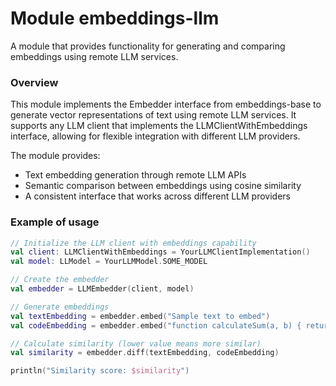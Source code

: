 # Module embeddings-llm

A module that provides functionality for generating and comparing embeddings using remote LLM services.

### Overview

This module implements the Embedder interface from embeddings-base to generate vector representations of text using remote LLM services. It supports any LLM client that implements the LLMClientWithEmbeddings interface, allowing for flexible integration with different LLM providers.

The module provides:
- Text embedding generation through remote LLM APIs
- Semantic comparison between embeddings using cosine similarity
- A consistent interface that works across different LLM providers

### Example of usage

```kotlin
// Initialize the LLM client with embeddings capability
val client: LLMClientWithEmbeddings = YourLLMClientImplementation()
val model: LLModel = YourLLMModel.SOME_MODEL

// Create the embedder
val embedder = LLMEmbedder(client, model)

// Generate embeddings
val textEmbedding = embedder.embed("Sample text to embed")
val codeEmbedding = embedder.embed("function calculateSum(a, b) { return a + b; }")

// Calculate similarity (lower value means more similar)
val similarity = embedder.diff(textEmbedding, codeEmbedding)

println("Similarity score: $similarity")
```
